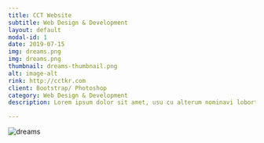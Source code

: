 ```yaml
---
title: CCT Website
subtitle: Web Design & Development
layout: default
modal-id: 1
date: 2019-07-15
img: dreams.png
img: dreams.png
thumbnail: dreams-thumbnail.png
alt: image-alt
rink: http://cctkr.com
client: Bootstrap/ Photoshop
category: Web Design & Development
description: Lorem ipsum dolor sit amet, usu cu alterum nominavi lobortis. At duo novum diceret. Tantas apeirian vix et, usu sanctus postulant inciderint ut, populo diceret necessitatibus in vim. Cu eum dicam feugiat noluisse.

---
```


![dreams](/img/dreams-thumbnail.png)
